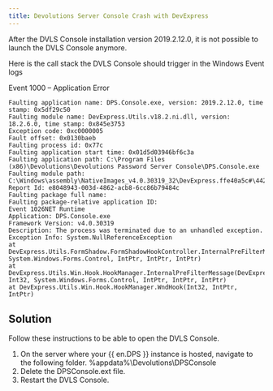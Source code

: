 ```yaml
---
title: Devolutions Server Console Crash with DevExpress
---
```

After the DVLS Console installation version 2019.2.12.0, it is not possible to launch the DVLS Console anymore.

Here is the call stack the DVLS Console should trigger in the Windows Event logs

Event 1000 – Application Error

```
Faulting application name: DPS.Console.exe, version: 2019.2.12.0, time stamp: 0x5df29c50
Faulting module name: DevExpress.Utils.v18.2.ni.dll, version: 18.2.6.0, time stamp: 0x845e3753
Exception code: 0xc0000005
Fault offset: 0x0130baeb
Faulting process id: 0x77c
Faulting application start time: 0x01d5d03946bf6c3a
Faulting application path: C:\Program Files (x86)\Devolutions\Devolutions Password Server Console\DPS.Console.exe
Faulting module path: C:\Windows\assembly\NativeImages_v4.0.30319_32\DevExpress.ffe40a5c#\44210e7be8dab7c95a0fa0f011d9a163\DevExpress.Utils.v18.2.ni.dll
Report Id: e8048943-003d-4862-acb8-6cc86b79484c
Faulting package full name:
Faulting package-relative application ID:
Event 1026NET Runtime
Application: DPS.Console.exe
Framework Version: v4.0.30319
Description: The process was terminated due to an unhandled exception.
Exception Info: System.NullReferenceException
at DevExpress.Utils.FormShadow.FormShadowHookController.InternalPreFilterMessage(Int32, System.Windows.Forms.Control, IntPtr, IntPtr, IntPtr)
at DevExpress.Utils.Win.Hook.HookManager.InternalPreFilterMessage(DevExpress.Utils.Win.Hook.HookInfo, Int32, System.Windows.Forms.Control, IntPtr, IntPtr, IntPtr)
at DevExpress.Utils.Win.Hook.HookManager.WndHook(Int32, IntPtr, IntPtr)
```

## Solution

Follow these instructions to be able to open the DVLS Console.

1. On the server where your {{ en.DPS }} instance is hosted, navigate to the following folder.
%appdata%\Devolutions\DPSConsole
1. Delete the DPSConsole.ext file.
2. Restart the DVLS Console.
